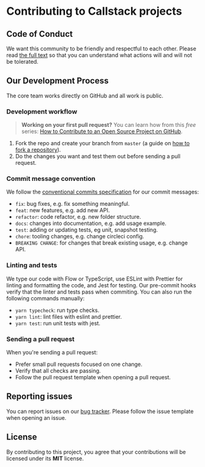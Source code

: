 # Contributing to Callstack projects

## Code of Conduct

We want this community to be friendly and respectful to each other. Please read [the full text](/CODE_OF_CONDUCT.md) so that you can understand what actions will and will not be tolerated.

## Our Development Process

The core team works directly on GitHub and all work is public.

### Development workflow

> **Working on your first pull request?** You can learn how from this _free_ series: [How to Contribute to an Open Source Project on GitHub](https://egghead.io/series/how-to-contribute-to-an-open-source-project-on-github).

1. Fork the repo and create your branch from `master` (a guide on [how to fork a repository](https://help.github.com/articles/fork-a-repo/)).
1. Do the changes you want and test them out before sending a pull request.

### Commit message convention

We follow the [conventional commits specification](https://www.conventionalcommits.org/en) for our commit messages:

- `fix`: bug fixes, e.g. fix something meaningful.
- `feat`: new features, e.g. add new API.
- `refactor`: code refactor, e.g. new folder structure.
- `docs`: changes into documentation, e.g. add usage example.
- `test`: adding or updating tests, eg unit, snapshot testing.
- `chore`: tooling changes, e.g. change circleci config.
- `BREAKING CHANGE`: for changes that break existing usage, e.g. change API.

### Linting and tests

We type our code with Flow or TypeScript, use ESLint with Prettier for linting and formatting the code, and Jest for testing. Our pre-commit hooks verify that the linter and tests pass when commiting. You can also run the following commands manually:

- `yarn typecheck`: run type checks.
- `yarn lint`: lint files with eslint and prettier.
- `yarn test`: run unit tests with jest.

### Sending a pull request

When you're sending a pull request:

- Prefer small pull requests focused on one change.
- Verify that all checks are passing.
- Follow the pull request template when opening a pull request.

## Reporting issues

You can report issues on our [bug tracker](https://github.com/kieu1004/super-app-release/issues). Please follow the issue template when opening an issue.

## License

By contributing to this project, you agree that your contributions will be licensed under its **MIT** license.
